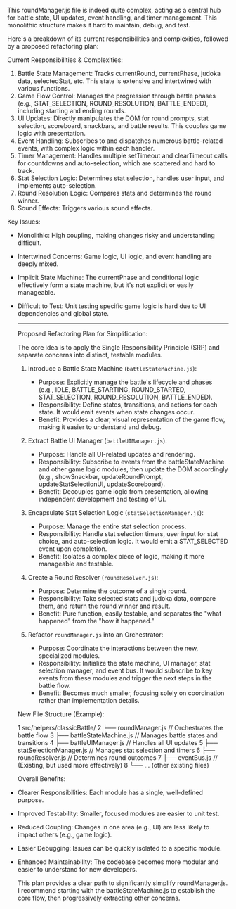 This roundManager.js file is indeed quite complex, acting as a central hub
for battle state, UI updates, event handling, and timer management. This
monolithic structure makes it hard to maintain, debug, and test.

Here's a breakdown of its current responsibilities and complexities,
followed by a proposed refactoring plan:

Current Responsibilities & Complexities:

1. Battle State Management: Tracks currentRound, currentPhase, judoka data,
    selectedStat, etc. This state is extensive and intertwined with various
    functions.
2. Game Flow Control: Manages the progression through battle phases (e.g.,
    STAT_SELECTION, ROUND_RESOLUTION, BATTLE_ENDED), including starting and
    ending rounds.
3. UI Updates: Directly manipulates the DOM for round prompts, stat
    selection, scoreboard, snackbars, and battle results. This couples game
    logic with presentation.
4. Event Handling: Subscribes to and dispatches numerous battle-related
    events, with complex logic within each handler.
5. Timer Management: Handles multiple setTimeout and clearTimeout calls for
    countdowns and auto-selection, which are scattered and hard to track.
6. Stat Selection Logic: Determines stat selection, handles user input, and
    implements auto-selection.
7. Round Resolution Logic: Compares stats and determines the round winner.
8. Sound Effects: Triggers various sound effects.

Key Issues:

- Monolithic: High coupling, making changes risky and understanding
  difficult.
- Intertwined Concerns: Game logic, UI logic, and event handling are deeply
  mixed.
- Implicit State Machine: The currentPhase and conditional logic
  effectively form a state machine, but it's not explicit or easily
  manageable.
- Difficult to Test: Unit testing specific game logic is hard due to UI
  dependencies and global state.

  ***

  Proposed Refactoring Plan for Simplification:

  The core idea is to apply the Single Responsibility Principle (SRP) and
  separate concerns into distinct, testable modules.
  1. Introduce a Battle State Machine (`battleStateMachine.js`):
      - Purpose: Explicitly manage the battle's lifecycle and phases (e.g.,
        IDLE, BATTLE_STARTING, ROUND_STARTED, STAT_SELECTION,
        ROUND_RESOLUTION, BATTLE_ENDED).
      - Responsibility: Define states, transitions, and actions for each
        state. It would emit events when state changes occur.
      - Benefit: Provides a clear, visual representation of the game flow,
        making it easier to understand and debug.

  2. Extract Battle UI Manager (`battleUIManager.js`):
      - Purpose: Handle all UI-related updates and rendering.
      - Responsibility: Subscribe to events from the battleStateMachine and
        other game logic modules, then update the DOM accordingly (e.g.,
        showSnackbar, updateRoundPrompt, updateStatSelectionUI,
        updateScoreboard).
      - Benefit: Decouples game logic from presentation, allowing independent
        development and testing of UI.

  3. Encapsulate Stat Selection Logic (`statSelectionManager.js`):
      - Purpose: Manage the entire stat selection process.
      - Responsibility: Handle stat selection timers, user input for stat
        choice, and auto-selection logic. It would emit a STAT_SELECTED event
        upon completion.
      - Benefit: Isolates a complex piece of logic, making it more manageable
        and testable.

  4. Create a Round Resolver (`roundResolver.js`):
      - Purpose: Determine the outcome of a single round.
      - Responsibility: Take selected stats and judoka data, compare them,
        and return the round winner and result.
      - Benefit: Pure function, easily testable, and separates the "what
        happened" from the "how it happened."

  5. Refactor `roundManager.js` into an Orchestrator:
      - Purpose: Coordinate the interactions between the new, specialized
        modules.
      - Responsibility: Initialize the state machine, UI manager, stat
        selection manager, and event bus. It would subscribe to key events
        from these modules and trigger the next steps in the battle flow.
      - Benefit: Becomes much smaller, focusing solely on coordination rather
        than implementation details.

  New File Structure (Example):

  1 src/helpers/classicBattle/
  2 ├── roundManager.js // Orchestrates the battle flow
  3 ├── battleStateMachine.js // Manages battle states and
  transitions
  4 ├── battleUIManager.js // Handles all UI updates
  5 ├── statSelectionManager.js // Manages stat selection and
  timers
  6 ├── roundResolver.js // Determines round outcomes
  7 ├── eventBus.js // (Existing, but used more
  effectively)
  8 └── ... (other existing files)

  Overall Benefits:

- Clearer Responsibilities: Each module has a single, well-defined purpose.
- Improved Testability: Smaller, focused modules are easier to unit test.
- Reduced Coupling: Changes in one area (e.g., UI) are less likely to
  impact others (e.g., game logic).
- Easier Debugging: Issues can be quickly isolated to a specific module.
- Enhanced Maintainability: The codebase becomes more modular and easier to
  understand for new developers.

  This plan provides a clear path to significantly simplify roundManager.js. I
  recommend starting with the battleStateMachine.js to establish the core flow,
  then progressively extracting other concerns.
